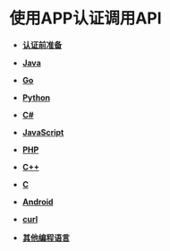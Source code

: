 # 使用APP认证调用API<a name="dayu_06_1002"></a>

-   **[认证前准备](认证前准备.md)**  

-   **[Java](Java.md)**  

-   **[Go](Go.md)**  

-   **[Python](Python.md)**  

-   **[C\#](C.md)**  

-   **[JavaScript](JavaScript.md)**  

-   **[PHP](PHP.md)**  

-   **[C++](C++.md)**  

-   **[C](C-39.md)**  

-   **[Android](Android.md)**  

-   **[curl](curl.md)**  

-   **[其他编程语言](其他编程语言.md)**  


